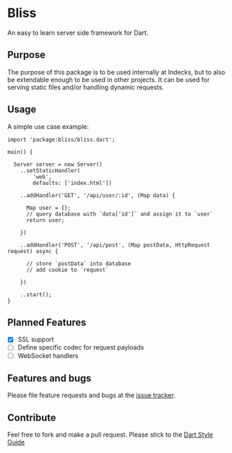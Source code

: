 # Bliss

An easy to learn server side framework for Dart.

## Purpose

The purpose of this package is to be used internally at Indecks, but to also be extendable enough to be used in other projects. It can be used for serving static files and/or handling dynamic requests.

## Usage

A simple use case example:

    import 'package:bliss/bliss.dart';

    main() {
      
      Server server = new Server()
        ..setStaticHandler(
            'web',
            defaults: ['index.html'])

        ..addHandler('GET', '/api/user/:id', (Map data) {

          Map user = {};
          // query database with `data['id']` and assign it to `user`
          return user;

        })

        ..addHandler('POST', '/api/post', (Map postData, HttpRequest request) async {

          // store `postData` into database
          // add cookie to `request`

        })

        ..start();
    }

## Planned Features
- [x] SSL support
- [ ] Define specific codec for request payloads
- [ ] WebSocket handlers

## Features and bugs

Please file feature requests and bugs at the [issue tracker][tracker].

[tracker]: https://github.com/stwupton/bliss/issues

## Contribute

Feel free to fork and make a pull request. Please stick to the [Dart Style Guide][styleguide]

[styleguide]: https://www.dartlang.org/effective-dart/style/